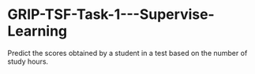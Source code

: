 # GRIP-TSF-Task-1---Supervise-Learning
Predict the scores obtained by a student in a test based on the number of study hours.
